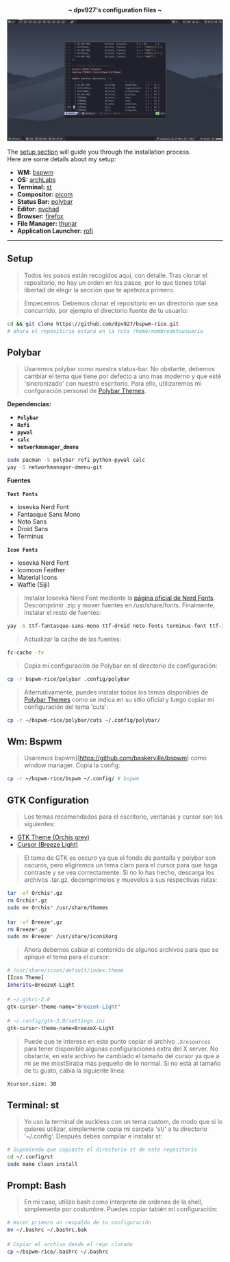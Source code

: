 <p align="center">
  <b> ~ dpv927's configuration files ~ </b>
</p>

<img src="preview.png">

The [setup section](#setup) will guide you through the installation process.<br>
Here are some details about my setup:

- **WM:** [bspwm](https://github.com/baskerville/bspwm)
- **OS:** [archLabs](https://archlabslinux.com/)
- **Terminal:** [st](https://st.suckless.org/)
- **Compositor:** [picom](https://github.com/ibhagwan/picom)
- **Status Bar:** [polybar](https://github.com/polybar/polybar)
- **Editor:** [nvchad](https://nvchad.com/)
- **Browser:** [firefox](https://www.mozilla.org/en-US/firefox)
- **File Manager:** [thunar](https://github.com/xfce-mirror/thunar)
- **Application Launcher:** [rofi](https://github.com/davatorium/rofi)

---

## Setup

> Todos los pasos están recogidos aqui, con detalle. Tras clonar el repositorio, no hay un orden en los pasos, por lo que tienes total libertad de elegir la sección que te apetezca primero. 

> Empecemos: Debemos clonar el repositorio en un directorio que sea concurrido, por ejemplo el directorio fuente de tu usuario:
```bash
cd && git clone https://github.com/dpv927/bspwm-rice.git
# ahora el repositirio estará en la ruta /home/nombredetuusuario
```

## Polybar
> Usaremos polybar como nuestra status-bar. No obstante, debemos cambiar el tema que tiene por defecto a uno mas moderno y que esté 'sincronizado' con nuestro escritorio. Para ello, utilizaremos mi confguración personal de [Polybar Themes](https://github.com/adi1090x/polybar-themes). 

**Dependencias:**
- **`Polybar`**
- **`Rofi`**
- **`pywal`**
- **``calc``**
- **``networkmanager_dmenu``**

```bash
sudo pacman -S polybar rofi python-pywal calc
yay -S networkmanager-dmenu-git
```

**Fuentes**

**``Text Fonts``**
- Iosevka Nerd Font
- Fantasque Sans Mono
- Noto Sans
- Droid Sans
- Terminus

**``Icon Fonts``**
- Iosevka Nerd Font
- Icomoon Feather
- Material Icons
- Waffle (Siji)

> Instalar Iosevka Nerd Font mediante la <a href="https://www.nerdfonts.com/font-downloads">página oficial de Nerd Fonts</a>. Descomprimir .zip y mover fuentes en /usr/share/fonts. Finalmente, instalar el resto de fuentes:

```bash
yay -S ttf-fantasque-sans-mono ttf-droid noto-fonts terminus-font ttf-icomoon-feather ttf-material-icons-git siji-git
````

> Actualizar la cache de las fuentes:

```bash
fc-cache -fv
```

> Copia mi configuración de Polybar en el directorio de configuración:

```bash
cp -r bspwm-rice/polybar .config/polybar
```

> Alternativamente, puedes instalar todos los temas disponibles de [Polybar Themes](https://github.com/adi1090x/polybar-themes) como se indica en su sitio oficial y luego copiar mi configuración del tema 'cuts':

```bash
cp -r ~/bspwm-rice/polybar/cuts ~/.config/polybar/
```

## Wm: Bspwm
> Usaremos bspwm](https://github.com/baskerville/bspwm) como window manager. Copia la config:

```bash
cp -r ~/bspwm-rice/bspwm ~/.config/ # bspwm
```

<!--                      GTK theme installation section                     -->
## GTK Configuration

> Los temas recomendados para el escritorio, ventanas y cursor son los siguientes:
- <a href="https://github.com/vinceliuice/Orchis-theme">GTK Theme (Orchis grey)</a>
- <a href="https://github.com/ful1e5/BreezeX_Cursor">Cursor (Breeze Light)</a>

> El tema de GTK es oscuro ya que el fondo de pantalla y polybar son oscuros, pero eligiremos un tema claro para el cursor para que haga contraste y se vea correctamente. 
Si no lo has hecho, descarga los archivos .tar.gz, decomprimelos y muevelos a sus respectivas rutas:

```bash
tar -xf Orchis*.gz
rm Orchis*.gz
sudo mv Orchis* /usr/share/themes

tar -xf Breeze*.gz
rm Breeze*.gz
sudo mv Breeze* /usr/share/iconsXorg
```

> Ahora debemos cabiar el contenido de algunos archivos para que se aplique el tema para el cursor:

```bash
# /usr/share/icons/default/index.theme
[Icon Theme]
Inherits=BreezeX-Light

# ~/.gtkrc-2.0
gtk-cursor-theme-name="BreezeX-Light"

# ~/.config/gtk-3.0/settings.ini
gtk-cursor-theme-name=BreezeX-Light
```

> Puede que te interese en este punto copiar el archivo ``.Xresources`` para tener disponible algunas configuraciones extra del X server. No obstante, en este archivo he cambiado el tamaño del cursor ya que a mi se me mostSiraba más pequeño de lo normal. Si no está al tamaño de tu gusto, cabia la siguiente línea:

```x
Xcursor.size: 30
```

## Terminal: st
> Yo uso la terminal de suckless con un tema custom, de modo que si lo quieres utilizar, simplemente copia mi carpeta 'st/' a tu directorio '~/.config'. Después debes compilar e instalar st:

```bash
# Suponiendo que copiaste el directorio st de este repositorio
cd ~/.config/st
sudo make clean install
```

## Prompt: Bash
> En mi caso, utilizo bash como interprete de ordenes de la shell, simplemente por costumbre. Puedes copiar tabién mi configuración:

```bash
# Hacer primero un respaldo de tu configuración
mv ~/.bashrc ~/.bashrc.bak

# Copiar el archivo desde el repo clonado
cp ~/bspwm-rice/.bashrc ~/.bashrc
```
